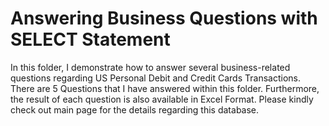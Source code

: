 # Answering Business Questions with SELECT Statement

In this folder, I demonstrate how to answer several business-related questions regarding US Personal Debit and Credit Cards Transactions.
There are 5 Questions that I have answered within this folder. Furthermore, the result of each question is also available in Excel Format.
Please kindly check out main page for the details regarding this database.
